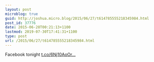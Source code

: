 ```yaml
---
layout: post
microblog: true
guid: http://joshua.micro.blog/2015/06/27/t614785555218345984.html
post_id: 37776
date: 2015-06-28T00:21:13+1100
lastmod: 2019-07-30T17:41:31+1100
type: post
url: /2015/06/27/t614785555218345984.html
---
```

Facebook tonight [t.co/6Nj10AoOr...](http://t.co/6Nj10AoOrm)
